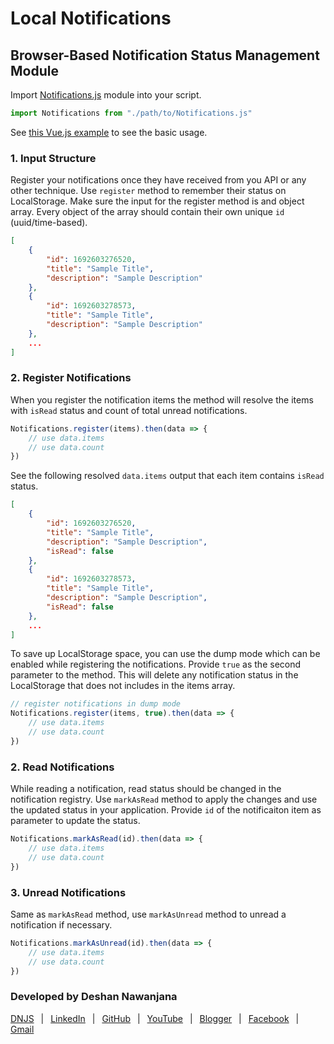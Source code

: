 # Local Notifications
## Browser-Based Notification Status Management Module

Import [Notifications.js](./assets/modules/Notifications.js) module into your script.

```js
import Notifications from "./path/to/Notifications.js"
```

See [this Vue.js example](./index.js) to see the basic usage.

### 1. Input Structure

Register your notifications once they have received from you API or any other technique. Use `register` method to remember their status on LocalStorage. Make sure the input for the register method is and object array. Every object of the array should contain their own unique `id` (uuid/time-based).

```JSON
[
    {
        "id": 1692603276520,
        "title": "Sample Title",
        "description": "Sample Description"
    },
    {
        "id": 1692603278573,
        "title": "Sample Title",
        "description": "Sample Description"
    },
    ...
]
```

### 2. Register Notifications

When you register the notification items the method will resolve the items with `isRead` status and count of total unread notifications.

```js
Notifications.register(items).then(data => {
    // use data.items
    // use data.count
})
```

See the following resolved `data.items` output that each item contains `isRead` status.

```JSON
[
    {
        "id": 1692603276520,
        "title": "Sample Title",
        "description": "Sample Description",
        "isRead": false
    },
    {
        "id": 1692603278573,
        "title": "Sample Title",
        "description": "Sample Description",
        "isRead": false
    },
    ...
]
```

To save up LocalStorage space, you can use the dump mode which can be enabled while registering the notifications. Provide `true` as the second parameter to the method. This will delete any notification status in the LocalStorage that does not includes in the items array.

```js
// register notifications in dump mode
Notifications.register(items, true).then(data => {
    // use data.items
    // use data.count
})
```

### 2. Read Notifications

While reading a notification, read status should be changed in the notification registry. Use `markAsRead` method to apply the changes and use the updated status in your application. Provide `id` of the notificaiton item as parameter to update the status.

```js
Notifications.markAsRead(id).then(data => {
    // use data.items
    // use data.count
})
```

### 3. Unread Notifications

Same as `markAsRead` method, use `markAsUnread` method to unread a notification if necessary.

```js
Notifications.markAsUnread(id).then(data => {
    // use data.items
    // use data.count
})
```

### Developed by Deshan Nawanjana

[DNJS](https://dnjs.info/)
&ensp;|&ensp;
[LinkedIn](https://www.linkedin.com/in/deshan-nawanjana/)
&ensp;|&ensp;
[GitHub](https://github.com/deshan-nawanjana)
&ensp;|&ensp;
[YouTube](https://www.youtube.com/channel/UCfqOF8_UTa6LhaujoFETqlQ)
&ensp;|&ensp;
[Blogger](https://dn-w.blogspot.com/)
&ensp;|&ensp;
[Facebook](https://www.facebook.com/mr.dnjs)
&ensp;|&ensp;
[Gmail](mailto:deshan.uok@gmail.com)